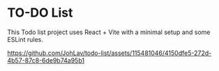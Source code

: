 # TO-DO List

This Todo list project uses React + Vite with a minimal setup and some ESLint rules.



https://github.com/JohLav/todo-list/assets/115481046/4150dfe5-272d-4b57-87c8-6de9b74a95b1

